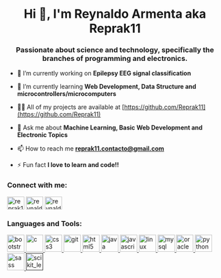 <h1 align="center">Hi 👋, I'm Reynaldo Armenta aka Reprak11</h1>
<h3 align="center">Passionate about science and technology, specifically the branches of programming and electronics.</h3>

- 🔭 I’m currently working on **Epilepsy EEG signal classification**

- 🌱 I’m currently learning **Web Development, Data Structure and microcontrollers/microcomputers**

- 👨‍💻 All of my projects are available at [https://github.com/Reprak11](https://github.com/Reprak11)

- 💬 Ask me about **Machine Learning, Basic Web Development and Electronic Topics**

- 📫 How to reach me **reprak11.contacto@gmail.com**

- ⚡ Fun fact **I love to learn and code!!**

<p align="left">
<h3 align="left">Connect with me:</h3>
<a href="https://twitter.com/reprak11" target="blank"><img align="center" src="https://cdn.jsdelivr.net/npm/simple-icons@3.0.1/icons/twitter.svg" alt="reprak11" height="30" width="40" /></a>
<a href="https://www.hackerrank.com/reynaldoarmenta1" target="blank"><img align="center" src="https://cdn.jsdelivr.net/npm/simple-icons@3.0.1/icons/hackerrank.svg" alt="reynaldoarmenta1" height="30" width="40" /></a>
<a href="https://www.leetcode.com/reynaldoarmenta1" target="blank"><img align="center" src="https://cdn.jsdelivr.net/npm/simple-icons@3.0.1/icons/leetcode.svg" alt="reynaldoarmenta1" height="30" width="40" /></a>
</p>

<h3 align="left">Languages and Tools:</h3>
<p align="left"> <a href="https://getbootstrap.com" target="_blank"> <img src="https://devicons.github.io/devicon/devicon.git/icons/bootstrap/bootstrap-plain.svg" alt="bootstrap" width="40" height="40"/> </a> <a href="https://www.cprogramming.com/" target="_blank"> <img src="https://devicons.github.io/devicon/devicon.git/icons/c/c-original.svg" alt="c" width="40" height="40"/> </a> <a href="https://www.w3schools.com/css/" target="_blank"> <img src="https://devicons.github.io/devicon/devicon.git/icons/css3/css3-original-wordmark.svg" alt="css3" width="40" height="40"/> </a> <a href="https://git-scm.com/" target="_blank"> <img src="https://www.vectorlogo.zone/logos/git-scm/git-scm-icon.svg" alt="git" width="40" height="40"/> </a> <a href="https://www.w3.org/html/" target="_blank"> <img src="https://devicons.github.io/devicon/devicon.git/icons/html5/html5-original-wordmark.svg" alt="html5" width="40" height="40"/> </a> <a href="https://www.java.com" target="_blank"> <img src="https://devicons.github.io/devicon/devicon.git/icons/java/java-original-wordmark.svg" alt="java" width="40" height="40"/> </a> <a href="https://developer.mozilla.org/en-US/docs/Web/JavaScript" target="_blank"> <img src="https://devicons.github.io/devicon/devicon.git/icons/javascript/javascript-original.svg" alt="javascript" width="40" height="40"/> </a> <a href="https://www.linux.org/" target="_blank"> <img src="https://devicons.github.io/devicon/devicon.git/icons/linux/linux-original.svg" alt="linux" width="40" height="40"/> </a> <a href="https://www.mysql.com/" target="_blank"> <img src="https://devicons.github.io/devicon/devicon.git/icons/mysql/mysql-original-wordmark.svg" alt="mysql" width="40" height="40"/> </a> <a href="https://www.oracle.com/" target="_blank"> <img src="https://devicons.github.io/devicon/devicon.git/icons/oracle/oracle-original.svg" alt="oracle" width="40" height="40"/> </a> <a href="https://www.python.org" target="_blank"> <img src="https://devicons.github.io/devicon/devicon.git/icons/python/python-original.svg" alt="python" width="40" height="40"/> </a> <a href="https://sass-lang.com" target="_blank"> <img src="https://devicons.github.io/devicon/devicon.git/icons/sass/sass-original.svg" alt="sass" width="40" height="40"/> </a> <a href="" target="_blank"> <img src="https://upload.wikimedia.org/wikipedia/commons/0/05/Scikit_learn_logo_small.svg" alt="scikit_learn" width="40" height="40"/> </a> </p>

